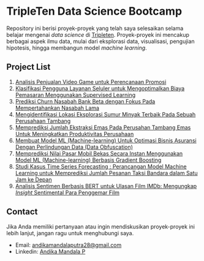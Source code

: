 # TripleTen Data Science Bootcamp
Repository ini berisi proyek-proyek yang telah saya selesaikan selama belajar mengenai *data science* di [Tripleten](https://tripleten.com/). Proyek-proyek ini mencakup berbagai aspek ilmu data, mulai dari eksplorasi data, visualisasi, pengujian hipotesis, hingga membangun model *machine learning*.

## Project List
1. [Analisis Penjualan Video Game untuk Perencanaan Promosi](https://github.com/andikaaa18/Tripleten_datascience_project/tree/434d5c5de496c6be4aa01fbeb5a7173392cb2e4b/Portofolio_01)
2. [Klasifikasi Pengguna Layanan Seluler untuk Mengoptimalkan Biaya Pemasaran Menggunakan Supervised Learning](https://github.com/andikaaa18/Tripleten_datascience_project/tree/d9a9fd7713c085fe63ac49d332a12b8a6a661693/Portofolio_02)
3. [Prediksi Churn Nasabah Bank Beta dengan Fokus Pada Mempertahankan Nasabah Lama](https://github.com/andikaaa18/Tripleten_datascience_project/tree/0dbee1eae94f476771fd66e1c93073c7868de1c5/Portofolio_03)
4. [Mengidentifikasi Lokasi Eksplorasi Sumur Minyak Terbaik Pada Sebuah Perusahaan Tambang](https://github.com/andikaaa18/Tripleten_datascience_project/tree/4902d1128e3253ee195bdee72784a61d0cc2d7d4/Portofolio_04)
5. [Memprediksi Jumlah Ekstraksi Emas Pada Perusahan Tambang Emas Untuk Meningkatkan Produktivitas Perusahaan](https://github.com/andikaaa18/Tripleten_datascience_project/tree/44ec97c981bd379a5e09c8932a5f3864d885f66f/Portofolio_05)
6. [Membuat Model ML (Machine-learning) Untuk Optimasi Bisnis Asuransi Dengan Perlindungan Data (Data Obfuscation)](https://github.com/andikaaa18/Tripleten_datascience_project/tree/9e0a62942b41f7a58cec44b0cf5420479e15f033/Portofolio_06)
7. [Memprediksi Nilai Pasar Mobil Bekas Secara Instan Menggunakan Model ML (Machine-learning) Berbasis Gradient Boosting](https://github.com/andikaaa18/Tripleten_datascience_project/tree/06e779f2829473f0b5d109a0ad363c089a42fa8a/Portofolio_07)
8. [Studi Kasus Time Series Forecasting : Perancangan Model Machine Learning untuk Memprediksi Jumlah Pesanan Taksi Bandara dalam Satu Jam ke Depan](https://github.com/andikaaa18/Tripleten_datascience_project/tree/5466e5780275adad8f1730060c29cb5e9c85b012/Portofolio_08)
9. [Analisis Sentimen Berbasis BERT untuk Ulasan Film IMDb: Mengungkap <i>Insight</i> Sentimental Para Penggemar Film</i>](https://github.com/andikaaa18/Tripleten_datascience_project/tree/ab01eeed6b7c96ee10973d9b7582924320269be4/Portofolio_09)



## Contact
Jika Anda memiliki pertanyaan atau ingin mendiskusikan proyek-proyek ini lebih lanjut, jangan ragu untuk menghubungi saya.
* Email: andikamandalaputra28@gmail.com
* Linkedin: [Andika Mandala P](https://www.linkedin.com/in/andikamandalaputra/)

